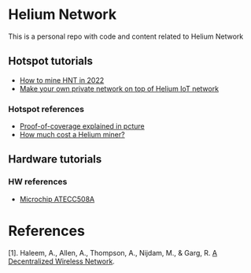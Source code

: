 # Helium Network

This is a personal repo with code and content related to Helium Network

## Hotspot tutorials

- [How to mine HNT in 2022](https://www.cryptopolitan.com/how-to-mine-helium-basic-guide/)
- [Make your own private network on top of Helium IoT network](https://www.disk91.com/2021/technology/lora/make-your-own-private-network-on-top-of-helium-iot-network/)


### Hotspot references

- [Proof-of-coverage explained in pcture](https://www.heliumact.com.au/2021/09/20/can-i-get-a-witness-helium-witnessing-and-proof-of-coverage-explained/)
- [How much cost a Helium miner?](https://emrit.io/helium-network-how-much-does-a-helium-miner-cost/)

## Hardware tutorials

### HW references


- [Microchip ATECC508A](https://content.arduino.cc/assets/mkr-microchip_atecc508a_cryptoauthentication_device_summary_datasheet-20005927a.pdf)


# References

[1]. Haleem, A., Allen, A., Thompson, A., Nijdam, M., & Garg, R. [A Decentralized Wireless Network](http://whitepaper.helium.com/).
